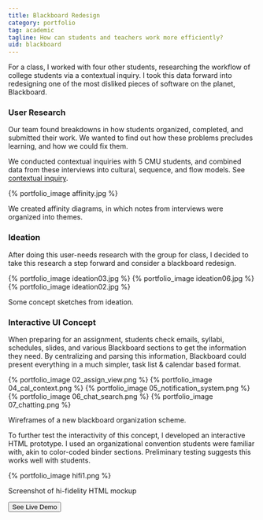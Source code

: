 ```yaml
---
title: Blackboard Redesign
category: portfolio
tag: academic
tagline: How can students and teachers work more efficiently?
uid: blackboard
---
```


For a class, I worked with four other students, researching the workflow
of college students via a contextual inquiry. I took this data forward
into redesigning one of the most disliked pieces of software on the
planet, Blackboard.

### User Research

Our team found breakdowns in how students organized, completed,
and submitted their work. We wanted to find out how these problems
precludes learning, and how we could fix them.

We conducted contextual inquiries with 5 CMU students, and
combined data from these interviews into cultural, sequence, and
flow models. See [contextual inquiry](http://en.wikipedia.org/wiki/Contextual_inquiry).

{% portfolio_image affinity.jpg %}
<p class="img-caption">We created affinity diagrams, in which notes from
interviews were organized into themes.</p>

### Ideation
After doing this user-needs research with the group for class, I decided
to take this research a step forward and consider a blackboard redesign.


<div class="img-box-3">
{% portfolio_image ideation03.jpg %}
{% portfolio_image ideation06.jpg %}
{% portfolio_image ideation02.jpg %}
</div>
<p class="img-caption">Some concept sketches from ideation.</p>


### Interactive UI Concept
When preparing for an
assignment, students check emails, syllabi, schedules, slides, and
various Blackboard sections to get the information they need. By
centralizing and parsing this information, Blackboard could present
everything in a much simpler, task list & calendar based format.

<!-- {% portfolio_image 01_base.png %} -->

<div class="img-carousel">
{% portfolio_image 02_assign_view.png %}
{% portfolio_image 04_cal_context.png %}
{% portfolio_image 05_notification_system.png %}
{% portfolio_image 06_chat_search.png %}
{% portfolio_image 07_chatting.png %}
</div>
<p class="img-caption">Wireframes of a new blackboard organization scheme.</p>

To further test the interactivity of this concept, I developed an
interactive HTML prototype. I used an organizational convention students
were familiar with, akin to color-coded binder sections. Preliminary
testing suggests this works well with students.

{% portfolio_image hifi1.png %}
<p class="img-caption">Screenshot of hi-fidelity HTML mockup</p>

<div class='centered-box'><a href="http://aneeshb.com/blackboard/"><button>See Live Demo</button></a></div>
